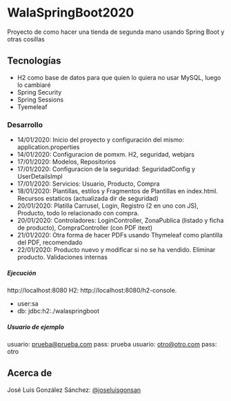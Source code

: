 # WalaSpringBoot2020
Proyecto de como hacer una tienda de segunda mano usando Spring Boot y otras cosillas

## Tecnologías
* H2 como base de datos para que quien lo quiera no usar MySQL, luego lo cambiaré
* Spring Security
* Spring Sessions
* Tyemeleaf


### Desarrollo
* 14/01/2020: Inicio del proyecto y configuración del mismo: application.properties
* 14/01/2020: Configuracion de pomxm. H2, seguridad, webjars
* 17/01/2020: Modelos, Repositorios
* 17/01/2020: Configuracion de la seguridad: SeguridadConfig y UserDetailsImpl
* 17/01/2020: Servicios: Usuario, Producto, Compra
* 18/01/2020: Plantillas, estilos y Fragmentos de Plantillas en index.html. Recursos estaticos (actualizada dir de seguridad)
* 20/01/2020: Platilla Carrusel, Login, Registro (2 en uno con JS), Producto, todo lo relacionado con compra.
* 20/01/2020: Controladores: LoginController, ZonaPublica (listado y ficha de producto), CompraController (con PDF itext)
* 21/01/2020: Otra forma de hacer PDFs usando Thymeleaf como plantilla del PDF, recomendado
* 22/01/2020: Producto nuevo y modificar si no se ha vendido. Eliminar producto. Validaciones internas

##### Ejecución
http://localhost:8080
H2: http://localhost:8080/h2-console. 
* user:sa
* db: jdbc:h2:./walaspringboot


##### Usuario de ejemplo
usuario: prueba@prueba.com
pass: prueba
usuario: otro@otro.com 
pass: otro


## Acerca de
José Luis González Sánchez: [@joseluisgonsan](https://twitter.com/joseluisgonsan)

